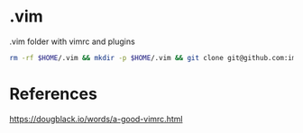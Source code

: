# .vim
.vim folder with vimrc and plugins

```bash
rm -rf $HOME/.vim && mkdir -p $HOME/.vim && git clone git@github.com:image357/.vim.git $HOME/.vim
```

# References
https://dougblack.io/words/a-good-vimrc.html
